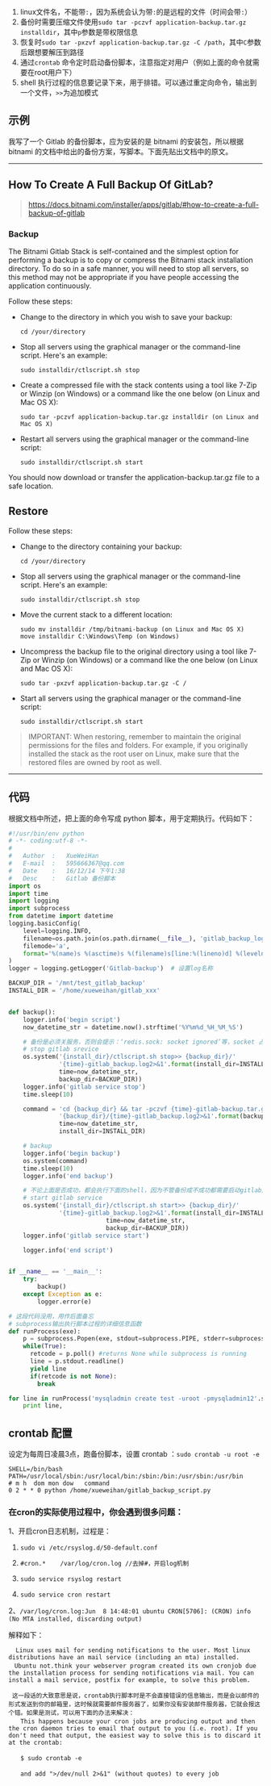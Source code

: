 1. linux文件名，不能带`:`，因为系统会认为带`:`的是远程的文件（时间会带`:`）
2. 备份时需要压缩文件使用`sudo tar -pczvf application-backup.tar.gz installdir`，其中`p`参数是带权限信息
3. 恢复时`sudo tar -pxzvf application-backup.tar.gz -C /path`，其中`C`参数后跟想要解压到路径
4. 通过`crontab` 命令定时启动备份脚本，注意指定对用户（例如上面的命令就需要在root用户下）
5. shell 执行过程的信息要记录下来，用于排错。可以通过重定向命令，输出到一个文件，`>>`为追加模式

## 示例
我写了一个 Gitlab 的备份脚本，应为安装的是 bitnami 的安装包，所以根据 bitnami 的文档中给出的备份方案，写脚本。下面先贴出文档中的原文。

---

## How To Create A Full Backup Of GitLab?
>https://docs.bitnami.com/installer/apps/gitlab/#how-to-create-a-full-backup-of-gitlab

### Backup
The Bitnami Gitlab Stack is self-contained and the simplest option for performing a backup is to copy or compress the Bitnami stack installation directory. To do so in a safe manner, you will need to stop all servers, so this method may not be appropriate if you have people accessing the application continuously.

Follow these steps:

- Change to the directory in which you wish to save your backup:

  ```
  cd /your/directory
  ```

- Stop all servers using the graphical manager or the command-line script. Here's an example:

  ```
  sudo installdir/ctlscript.sh stop
  ```

- Create a compressed file with the stack contents using a tool like 7-Zip or Winzip (on Windows) or a command like the one below (on Linux and Mac OS X):

  ```
  sudo tar -pczvf application-backup.tar.gz installdir (on Linux and Mac OS X)
  ```
- Restart all servers using the graphical manager or the command-line script:

  ```
  sudo installdir/ctlscript.sh start
  ```

You should now download or transfer the application-backup.tar.gz file to a safe location.

## Restore
Follow these steps:

- Change to the directory containing your backup:
  ```
  cd /your/directory
  ```

- Stop all servers using the graphical manager or the command-line script. Here's an example:
  ```
  sudo installdir/ctlscript.sh stop
  ```

- Move the current stack to a different location:
  ```
  sudo mv installdir /tmp/bitnami-backup (on Linux and Mac OS X)
  move installdir C:\Windows\Temp (on Windows)
  ```

- Uncompress the backup file to the original directory using a tool like 7-Zip or Winzip (on Windows) or a command like the one below (on Linux and Mac OS X):
  ```
  sudo tar -pxzvf application-backup.tar.gz -C /
  ```

- Start all servers using the graphical manager or the command-line script:
  ```
  sudo installdir/ctlscript.sh start
  ```

>IMPORTANT: When restoring, remember to maintain the original permissions for the files and folders. For example, if you originally installed the stack as the root user on Linux, make sure that the restored files are owned by root as well.

---


## 代码
根据文档中所述，把上面的命令写成 python 脚本，用于定期执行。代码如下：

```python
#!/usr/bin/env python
# -*- coding:utf-8 -*-
#
#   Author  :   XueWeiHan
#   E-mail  :   595666367@qq.com
#   Date    :   16/12/14 下午1:38
#   Desc    :   Gitlab 备份脚本
import os
import time
import logging
import subprocess
from datetime import datetime
logging.basicConfig(
    level=logging.INFO,
    filename=os.path.join(os.path.dirname(__file__), 'gitlab_backup_log.txt'),
    filemode='a',
    format='%(name)s %(asctime)s %(filename)s[line:%(lineno)d] %(levelname)s %(message)s'
)
logger = logging.getLogger('Gitlab-backup')  # 设置log名称

BACKUP_DIR = '/mnt/test_gitlab_backup'
INSTALL_DIR = '/home/xueweihan/gitlab_xxx'


def backup():
    logger.info('begin script')
    now_datetime_str = datetime.now().strftime('%Y%m%d_%H_%M_%S')

    # 备份是必须关服务，否则会提示：‘redis.sock: socket ignored’等，socket 占用的问题
    # stop gitlab srevice
    os.system('{install_dir}/ctlscript.sh stop>> {backup_dir}/'
              '{time}-gitlab_backup.log2>&1'.format(install_dir=INSTALL_DIR,
              time=now_datetime_str,
              backup_dir=BACKUP_DIR))
    logger.info('gitlab service stop')
    time.sleep(10)

    command = 'cd {backup_dir} && tar -pczvf {time}-gitlab-backup.tar.gz {install_dir}>>' \
              '{backup_dir}/{time}-gitlab_backup.log2>&1'.format(backup_dir=BACKUP_DIR,
              time=now_datetime_str,
              install_dir=INSTALL_DIR)

    # backup
    logger.info('begin backup')
    os.system(command)
    time.sleep(10)
    logger.info('end backup')

    # 不论上面是否成功，都会执行下面的shell，因为不管备份成不成功都需要启动gitlab服务
    # start gitlab service
    os.system('{install_dir}/ctlscript.sh start>> {backup_dir}/'
              '{time}-gitlab_backup.log2>&1'.format(install_dir=INSTALL_DIR,
                           time=now_datetime_str,
                           backup_dir=BACKUP_DIR))
    logger.info('gitlab service start')

    logger.info('end script')


if __name__ == '__main__':
    try:
        backup()
    except Exception as e:
        logger.error(e)
```

```python
# 这段代码没用，用作后面备忘
# subprocess输出执行脚本过程的详细信息函数
def runProcess(exe):    
    p = subprocess.Popen(exe, stdout=subprocess.PIPE, stderr=subprocess.STDOUT)
    while(True):
      retcode = p.poll() #returns None while subprocess is running
      line = p.stdout.readline()
      yield line
      if(retcode is not None):
        break

for line in runProcess('mysqladmin create test -uroot -pmysqladmin12'.split()):
    print line,
```

## crontab 配置
设定为每周日凌晨3点，跑备份脚本，设置 crontab ：`sudo crontab -u root -e`

```
SHELL=/bin/bash
PATH=/usr/local/sbin:/usr/local/bin:/sbin:/bin:/usr/sbin:/usr/bin
# m h  dom mon dow   command
0 2 * * 0 python /home/xueweihan/gitlab_backup_script.py
```

### 在cron的实际使用过程中，你会遇到很多问题：
1、开启cron日志机制，过程是：
1. `sudo vi /etc/rsyslog.d/50-default.conf`

2. `#cron.*    /var/log/cron.log //去掉#，开启log机制`

3. `sudo service rsyslog restart`
4. `sudo service cron restart`


2、`/var/log/cron.log:Jun  8 14:48:01 ubuntu CRON[5706]: (CRON) info (No MTA installed, discarding output)`

解释如下：

```
  Linux uses mail for sending notifications to the user. Most linux distributions have an mail service (including an mta) installed.
　Ubuntu not.think your webserver program created its own cronjob due the installation process for sending notifications via mail. You can install a mail service, postfix for example, to solve this problem.

 这一段话的大致意思是说，crontab执行脚本时是不会直接错误的信息输出，而是会以邮件的形式发送到你的邮箱里，这时候就需要邮件服务器了，如果你没有安装邮件服务器，它就会报这个错。如果是测试，可以用下面的办法来解决：
　　This happens because your cron jobs are producing output and then the cron daemon tries to email that output to you (i.e. root). If you don't need that output, the easiest way to solve this is to discard it at the crontab:

　　$ sudo crontab -e

　　and add ">/dev/null 2>&1" (without quotes) to every job
```

